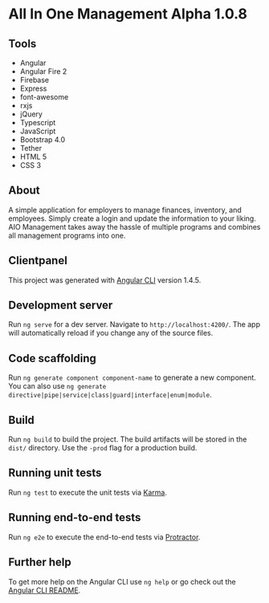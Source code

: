 # All In One Management Alpha 1.0.8

## Tools
- Angular
- Angular Fire 2
- Firebase
- Express
- font-awesome
- rxjs
- jQuery
- Typescript
- JavaScript
- Bootstrap 4.0
- Tether
- HTML 5
- CSS 3

## About

A simple application for employers to manage finances, inventory, and employees. Simply create a login and update the information to your liking. AIO Management takes away the hassle of multiple programs and combines all management programs into one.

## Clientpanel

This project was generated with [Angular CLI](https://github.com/angular/angular-cli) version 1.4.5.

## Development server

Run `ng serve` for a dev server. Navigate to `http://localhost:4200/`. The app will automatically reload if you change any of the source files.

## Code scaffolding

Run `ng generate component component-name` to generate a new component. You can also use `ng generate directive|pipe|service|class|guard|interface|enum|module`.

## Build

Run `ng build` to build the project. The build artifacts will be stored in the `dist/` directory. Use the `-prod` flag for a production build.

## Running unit tests

Run `ng test` to execute the unit tests via [Karma](https://karma-runner.github.io).

## Running end-to-end tests

Run `ng e2e` to execute the end-to-end tests via [Protractor](http://www.protractortest.org/).

## Further help

To get more help on the Angular CLI use `ng help` or go check out the [Angular CLI README](https://github.com/angular/angular-cli/blob/master/README.md).
